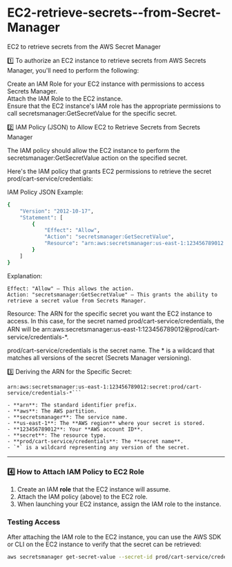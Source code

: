 # EC2-retrieve-secrets--from-Secret-Manager   
EC2 to retrieve secrets from the AWS Secret Manager   
   
1️⃣ To authorize an EC2 instance to retrieve secrets from AWS Secrets Manager, you'll need to perform the following:   
   
Create an IAM Role for your EC2 instance with permissions to access Secrets Manager.   
Attach the IAM Role to the EC2 instance.   
Ensure that the EC2 instance's IAM role has the appropriate permissions to call secretsmanager:GetSecretValue for the specific secret.   
   
2️⃣ IAM Policy (JSON) to Allow EC2 to Retrieve Secrets from Secrets Manager      
   
The IAM policy should allow the EC2 instance to perform the secretsmanager:GetSecretValue action on the specified secret.   
   
Here's the IAM policy that grants EC2 permissions to retrieve the secret prod/cart-service/credentials:   
   

IAM Policy JSON Example:
```bash
{
    "Version": "2012-10-17",
    "Statement": [
        {
            "Effect": "Allow",
            "Action": "secretsmanager:GetSecretValue",
            "Resource": "arn:aws:secretsmanager:us-east-1:123456789012:secret:prod/cart-service/credentials-*"
        }
    ]
}
```

Explanation:
```
Effect: "Allow" – This allows the action.
Action: "secretsmanager:GetSecretValue" – This grants the ability to retrieve a secret value from Secrets Manager.
```

Resource: The ARN for the specific secret you want the EC2 instance to access.
In this case, for the secret named prod/cart-service/credentials, the ARN will be arn:aws:secretsmanager:us-east-1:123456789012:secret:prod/cart-service/credentials-*.

prod/cart-service/credentials is the secret name.
The * is a wildcard that matches all versions of the secret (Secrets Manager versioning).


3️⃣ Deriving the ARN for the Specific Secret:

```
arn:aws:secretsmanager:us-east-1:123456789012:secret:prod/cart-service/credentials-*```

- **arn**: The standard identifier prefix.
- **aws**: The AWS partition.
- **secretsmanager**: The service name.
- **us-east-1**: The **AWS region** where your secret is stored.
- **123456789012**: Your **AWS account ID**.
- **secret**: The resource type.
- **prod/cart-service/credentials**: The **secret name**.
- `*` is a wildcard representing any version of the secret.
```
---

### **4️⃣ How to Attach IAM Policy to EC2 Role**

1. Create an IAM **role** that the EC2 instance will assume.
2. Attach the IAM policy (above) to the EC2 role.
3. When launching your EC2 instance, assign the IAM role to the instance.

### **Testing Access**

After attaching the IAM role to the EC2 instance, you can use the AWS SDK or CLI on the EC2 instance to verify that the secret can be retrieved:

```bash
aws secretsmanager get-secret-value --secret-id prod/cart-service/credentials


